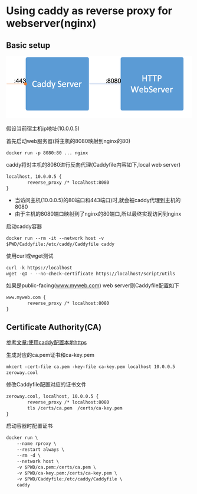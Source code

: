 # Using caddy as reverse proxy for webserver(nginx)

## Basic setup

![reverse proxy](../pix/rproxy.png)

假设当前宿主机ip地址(10.0.0.5)

首先启动web服务器(将主机的8080映射到nginx的80)

	docker run -p 8080:80 ... nginx

caddy将对主机的8080进行反向代理(Caddyfile内容如下,local web server)

	localhost, 10.0.0.5 {
			reverse_proxy /* localhost:8080
	}

- 当访问主机(10.0.0.5)的80端口和443端口)时,就会被caddy代理到主机的8080
- 由于主机的8080端口映射到了nginx的80端口,所以最终实现访问到nginx

启动caddy容器

	docker run --rm -it --network host -v $PWD/Caddyfile:/etc/caddy/Caddyfile caddy

使用curl或wget测试

	curl -k https://localhost
	wget -qO - --no-check-certificate https://localhost/script/utils

如果是public-facing(www.myweb.com) web server则Caddyfile配置如下

	www.myweb.com {
			reverse_proxy /* localhost:8080
	}

## Certificate Authority(CA)

[参考文章:使用caddy配置本地https](https://medium.com/@devahmedshendy/traditional-setup-run-local-development-over-https-using-caddy-964884e75232)

生成对应的ca.pem证书和ca-key.pem

	mkcert -cert-file ca.pem -key-file ca-key.pem localhost 10.0.0.5 zeroway.cool

修改Caddyfile配置对应的证书文件

	zeroway.cool, localhost, 10.0.0.5 {
			reverse_proxy /* localhost:8080
			tls /certs/ca.pem  /certs/ca-key.pem
	}

启动容器时配置证书

	docker run \
		--name rproxy \
		--restart always \
		--rm -d \
		--network host \
		-v $PWD/ca.pem:/certs/ca.pem \
		-v $PWD/ca-key.pem:/certs/ca-key.pem \
		-v $PWD/Caddyfile:/etc/caddy/Caddyfile \
		caddy
